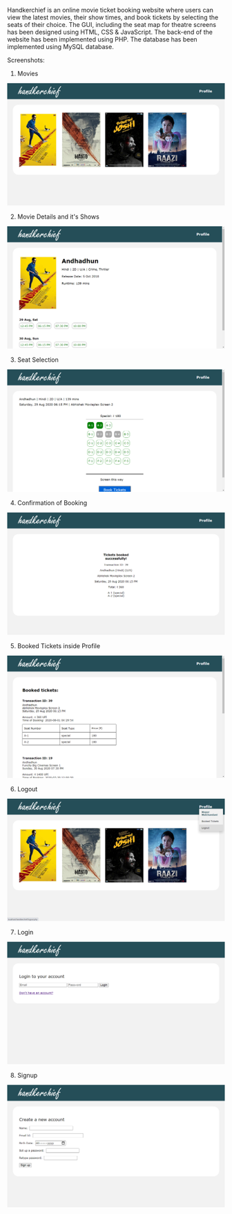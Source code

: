 Handkerchief is an online movie ticket booking website where users can view the latest movies, their show times, and book tickets by selecting the seats of their choice. The GUI, including the seat map for theatre screens has been designed using HTML, CSS & JavaScript. The back-end of the website has been implemented using PHP. The database has been implemented using MySQL database.

Screenshots:

1) Movies

![Index Page](screenshots/index.png)

2) Movie Details and it's Shows

![Movie Page](screenshots/moviepage.png)

3) Seat Selection

![Screen Page](screenshots/screenpage.png)

4) Confirmation of Booking

![Booking Confirmation](screenshots/booking.png)

5) Booked Tickets inside Profile

![Booked Tickets](screenshots/booked.png)

6) Logout

![Logout](screenshots/logout.png)

7) Login

![Login](screenshots/login.png)

8) Signup

![Signup](screenshots/signup.png)
